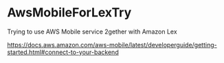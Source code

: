 # AwsMobileForLexTry
Trying to use AWS Mobile service 2gether with Amazon Lex

https://docs.aws.amazon.com/aws-mobile/latest/developerguide/getting-started.html#connect-to-your-backend
